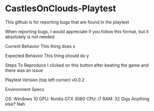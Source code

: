 # CastlesOnClouds-Playtest

This github is for reporting bugs that are found in the playtest

When reporting bugs, I would appreciate if you follow this format, but it absolutely is not needed

Current Behavior
This thing does x

Expected Behavior
This thing should do y

Steps To Reproduce
I clicked on this button after beating the game and there was an issue

Playtest Version (top left corner)
v0.0.2

Environment Specs

OS: Windows 10
GPU: Nvidia GTX 3080
CPU: i7
RAM: 32 Gigs
Anything else?
Nah


